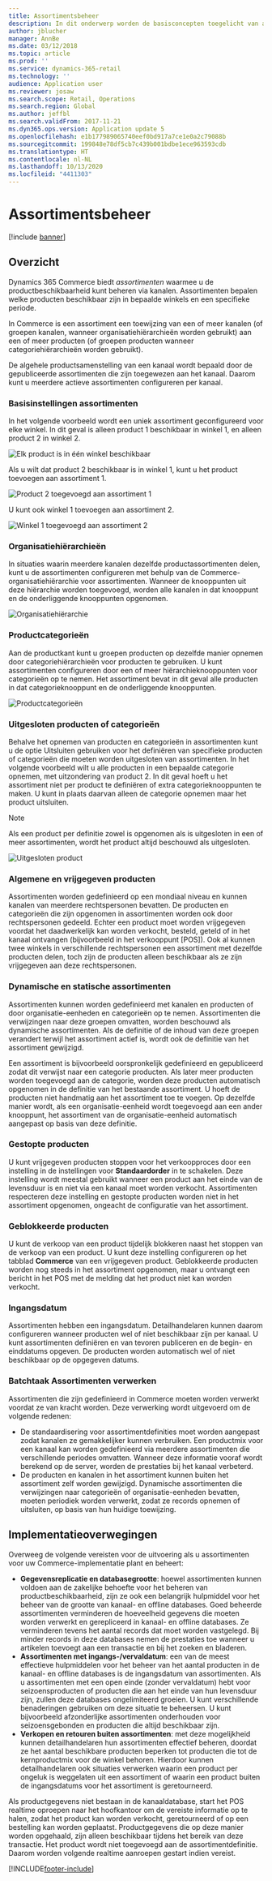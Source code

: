 ```yaml
---
title: Assortimentsbeheer
description: In dit onderwerp worden de basisconcepten toegelicht van assortimentsbeheer in Dynamics 365 Commerce en overwegingen bij de implementatie voor uw project.
author: jblucher
manager: AnnBe
ms.date: 03/12/2018
ms.topic: article
ms.prod: ''
ms.service: dynamics-365-retail
ms.technology: ''
audience: Application user
ms.reviewer: josaw
ms.search.scope: Retail, Operations
ms.search.region: Global
ms.author: jeffbl
ms.search.validFrom: 2017-11-21
ms.dyn365.ops.version: Application update 5
ms.openlocfilehash: e1b177989065740eef0bd917a7ce1e0a2c79088b
ms.sourcegitcommit: 199848e78df5cb7c439b001bdbe1ece963593cdb
ms.translationtype: HT
ms.contentlocale: nl-NL
ms.lasthandoff: 10/13/2020
ms.locfileid: "4411303"
---
```

# <a name="assortment-management"></a>Assortimentsbeheer

[!include [banner](../includes/banner.md)]

## <a name="overview"></a>Overzicht

Dynamics 365 Commerce biedt *assortimenten* waarmee u de productbeschikbaarheid kunt beheren via kanalen. Assortimenten bepalen welke producten beschikbaar zijn in bepaalde winkels en een specifieke periode.

In Commerce is een assortiment een toewijzing van een of meer kanalen (of groepen kanalen, wanneer organisatiehiërarchieën worden gebruikt) aan een of meer producten (of groepen producten wanneer categoriehiërarchieën worden gebruikt).

De algehele productsamenstelling van een kanaal wordt bepaald door de gepubliceerde assortimenten die zijn toegewezen aan het kanaal. Daarom kunt u meerdere actieve assortimenten configureren per kanaal.

### <a name="basic-assortment-setup"></a>Basisinstellingen assortimenten

In het volgende voorbeeld wordt een uniek assortiment geconfigureerd voor elke winkel. In dit geval is alleen product 1 beschikbaar in winkel 1, en alleen product 2 in winkel 2.

![Elk product is in één winkel beschikbaar](./media/Managing-assortments-figure1.png)

Als u wilt dat product 2 beschikbaar is in winkel 1, kunt u het product toevoegen aan assortiment 1.

![Product 2 toegevoegd aan assortiment 1](./media/Managing-assortments-figure2.png)

U kunt ook winkel 1 toevoegen aan assortiment 2.

![Winkel 1 toegevoegd aan assortiment 2](./media/Managing-assortments-figure3.png)

### <a name="organization-hierarchies"></a>Organisatiehiërarchieën

In situaties waarin meerdere kanalen dezelfde productassortimenten delen, kunt u de assortimenten configureren met behulp van de Commerce-organisatiehiërarchie voor assortimenten. Wanneer de knooppunten uit deze hiërarchie worden toegevoegd, worden alle kanalen in dat knooppunt en de onderliggende knooppunten opgenomen.

![Organisatiehiërarchie](./media/Managing-assortments-figure4.png)

### <a name="product-categories"></a>Productcategorieën

Aan de productkant kunt u groepen producten op dezelfde manier opnemen door categoriehiërarchieën voor producten te gebruiken. U kunt assortimenten configureren door een of meer hiërarchieknooppunten voor categorieën op te nemen. Het assortiment bevat in dit geval alle producten in dat categorieknooppunt en de onderliggende knooppunten.

![Productcategorieën](./media/Managing-assortments-figure5.png)

### <a name="excluded-products-or-categories"></a>Uitgesloten producten of categorieën

Behalve het opnemen van producten en categorieën in assortimenten kunt u de optie Uitsluiten gebruiken voor het definiëren van specifieke producten of categorieën die moeten worden uitgesloten van assortimenten. In het volgende voorbeeld wilt u alle producten in een bepaalde categorie opnemen, met uitzondering van product 2. In dit geval hoeft u het assortiment niet per product te definiëren of extra categorieknooppunten te maken. U kunt in plaats daarvan alleen de categorie opnemen maar het product uitsluiten.

> [!NOTE]
> Als een product per definitie zowel is opgenomen als is uitgesloten in een of meer assortimenten, wordt het product altijd beschouwd als uitgesloten.

![Uitgesloten product](./media/Managing-assortments-figure6.png)

### <a name="global-and-released-products"></a>Algemene en vrijgegeven producten

Assortimenten worden gedefinieerd op een mondiaal niveau en kunnen kanalen van meerdere rechtspersonen bevatten. De producten en categorieën die zijn opgenomen in assortimenten worden ook door rechtspersonen gedeeld. Echter een product moet worden vrijgegeven voordat het daadwerkelijk kan worden verkocht, besteld, geteld of in het kanaal ontvangen (bijvoorbeeld in het verkooppunt \[POS\]). Ook al kunnen twee winkels in verschillende rechtspersonen een assortiment met dezelfde producten delen, toch zijn de producten alleen beschikbaar als ze zijn vrijgegeven aan deze rechtspersonen.

### <a name="dynamic-and-static-assortments"></a>Dynamische en statische assortimenten

Assortimenten kunnen worden gedefinieerd met kanalen en producten of door organisatie-eenheden en categorieën op te nemen. Assortimenten die verwijzingen naar deze groepen omvatten, worden beschouwd als dynamische assortimenten. Als de definitie of de inhoud van deze groepen verandert terwijl het assortiment actief is, wordt ook de definitie van het assortiment gewijzigd.

Een assortiment is bijvoorbeeld oorspronkelijk gedefinieerd en gepubliceerd zodat dit verwijst naar een categorie producten. Als later meer producten worden toegevoegd aan de categorie, worden deze producten automatisch opgenomen in de definitie van het bestaande assortiment. U hoeft de producten niet handmatig aan het assortiment toe te voegen. Op dezelfde manier wordt, als een organisatie-eenheid wordt toegevoegd aan een ander knooppunt, het assortiment van de organisatie-eenheid automatisch aangepast op basis van deze definitie.

### <a name="stopped-products"></a>Gestopte producten

U kunt vrijgegeven producten stoppen voor het verkoopproces door een instelling in de instellingen voor **Standaardorder** in te schakelen. Deze instelling wordt meestal gebruikt wanneer een product aan het einde van de levensduur is en niet via een kanaal moet worden verkocht. Assortimenten respecteren deze instelling en gestopte producten worden niet in het assortiment opgenomen, ongeacht de configuratie van het assortiment.

### <a name="blocked-products"></a>Geblokkeerde producten

U kunt de verkoop van een product tijdelijk blokkeren naast het stoppen van de verkoop van een product. U kunt deze instelling configureren op het tabblad **Commerce** van een vrijgegeven product. Geblokkeerde producten worden nog steeds in het assortiment opgenomen, maar u ontvangt een bericht in het POS met de melding dat het product niet kan worden verkocht.

### <a name="date-effectivity"></a>Ingangsdatum

Assortimenten hebben een ingangsdatum. Detailhandelaren kunnen daarom configureren wanneer producten wel of niet beschikbaar zijn per kanaal. U kunt assortimenten definiëren en van tevoren publiceren en de begin- en einddatums opgeven. De producten worden automatisch wel of niet beschikbaar op de opgegeven datums.

### <a name="process-assortments-batch-job"></a>Batchtaak Assortimenten verwerken

Assortimenten die zijn gedefinieerd in Commerce moeten worden verwerkt voordat ze van kracht worden. Deze verwerking wordt uitgevoerd om de volgende redenen:

- De standaardisering voor assortimentdefinities moet worden aangepast zodat kanalen ze gemakkelijker kunnen verbruiken. Een productmix voor een kanaal kan worden gedefinieerd via meerdere assortimenten die verschillende periodes omvatten. Wanneer deze informatie vooraf wordt berekend op de server, worden de prestaties bij het kanaal verbeterd.
- De producten en kanalen in het assortiment kunnen buiten het assortiment zelf worden gewijzigd. Dynamische assortimenten die verwijzingen naar categorieën of organisatie-eenheden bevatten, moeten periodiek worden verwerkt, zodat ze records opnemen of uitsluiten, op basis van hun huidige toewijzing.

## <a name="implementation-considerations"></a>Implementatieoverwegingen

Overweeg de volgende vereisten voor de uitvoering als u assortimenten voor uw Commerce-implementatie plant en beheert:

- **Gegevensreplicatie en databasegrootte**: hoewel assortimenten kunnen voldoen aan de zakelijke behoefte voor het beheren van productbeschikbaarheid, zijn ze ook een belangrijk hulpmiddel voor het beheer van de grootte van kanaal- en offline databases. Goed beheerde assortimenten verminderen de hoeveelheid gegevens die moeten worden verwerkt en gerepliceerd in kanaal- en offline databases. Ze verminderen tevens het aantal records dat moet worden vastgelegd. Bij minder records in deze databases nemen de prestaties toe wanneer u artikelen toevoegt aan een transactie en bij het zoeken en bladeren.
- **Assortimenten met ingangs-/vervaldatum**: een van de meest effectieve hulpmiddelen voor het beheer van het aantal producten in de kanaal- en offline databases is de ingangsdatum van assortimenten. Als u assortimenten met een open einde (zonder vervaldatum) hebt voor seizoensproducten of producten die aan het einde van hun levensduur zijn, zullen deze databases ongelimiteerd groeien. U kunt verschillende benaderingen gebruiken om deze situatie te beheersen. U kunt bijvoorbeeld afzonderlijke assortimenten onderhouden voor seizoensgebonden en producten die altijd beschikbaar zijn.
- **Verkopen en retouren buiten assortimenten**: met deze mogelijkheid kunnen detailhandelaren hun assortimenten effectief beheren, doordat ze het aantal beschikbare producten beperken tot producten die tot de kernproductmix voor de winkel behoren. Hierdoor kunnen detailhandelaren ook situaties verwerken waarin een product per ongeluk is weggelaten uit een assortiment of waarin een product buiten de ingangsdatums voor het assortiment is geretourneerd.

Als productgegevens niet bestaan in de kanaaldatabase, start het POS realtime oproepen naar het hoofkantoor om de vereiste informatie op te halen, zodat het product kan worden verkocht, geretourneerd of op een bestelling kan worden geplaatst. Productgegevens die op deze manier worden opgehaald, zijn alleen beschikbaar tijdens het bereik van deze transactie. Het product wordt niet toegevoegd aan de assortimentdefinitie. Daarom worden volgende realtime aanroepen gestart indien vereist.


[!INCLUDE[footer-include](../includes/footer-banner.md)]